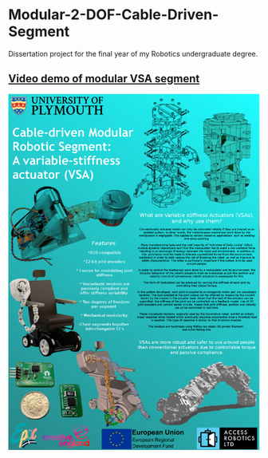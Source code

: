 # Modular-2-DOF-Cable-Driven-Segment

Dissertation project for the final year of my Robotics undergraduate degree.

[Video demo of modular VSA segment](https://www.linkedin.com/feed/update/urn:li:activity:6535474508332048384)
---
![Project poster:](https://github.com/AlfredWilmot/Modular-2-DOF-Cable-Driven-Segment/blob/master/pics/Project_poster.png)
